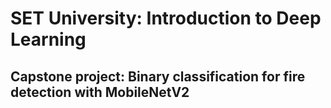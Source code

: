 # SET University: Introduction to Deep Learning

## Capstone project: Binary classification for fire detection with MobileNetV2
